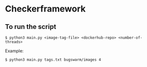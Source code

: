 # Checkerframework

## To run the script
```
$ python3 main.py <image-tag-file> <dockerhub-repo> <number-of-threads>
```
Example:
```
$ python3 main.py tags.txt bugswarm/images 4
```
